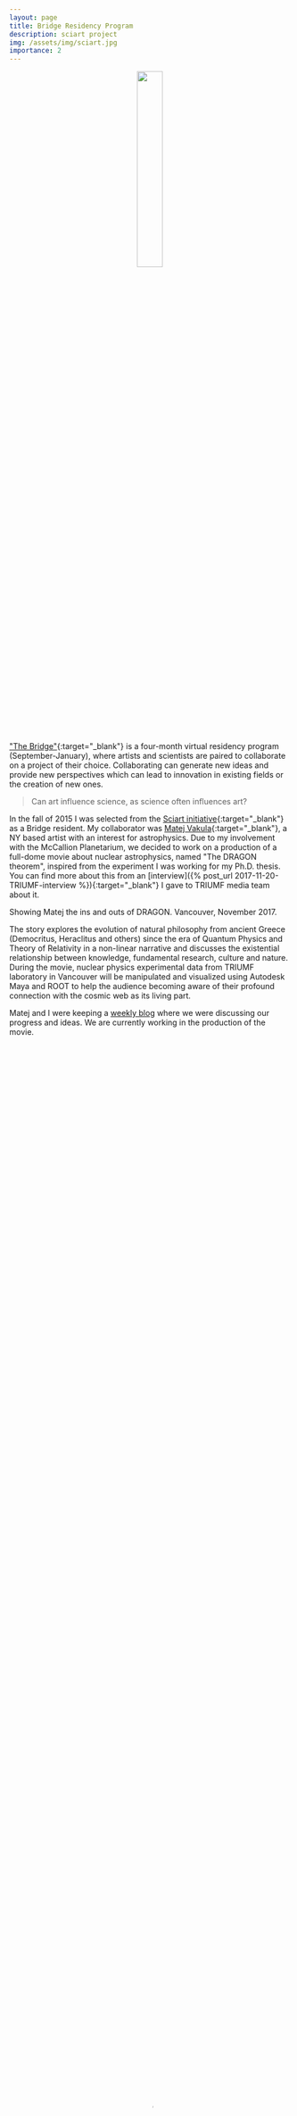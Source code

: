 ```yaml
---
layout: page
title: Bridge Residency Program
description: sciart project
img: /assets/img/sciart.jpg
importance: 2
---
```


 <center>
 <img src="{{ site.baseurl }}/assets/img/sciart.png"  height="30%" width="30%">
 </center>
 <br/>

["The Bridge"](http://www.sciartinitiative.org/the-bridge.html){:target="\_blank"} is a four-month
virtual residency program (September-January), where artists and scientists are paired to collaborate on a
project of their choice. Collaborating can generate new ideas and provide new perspectives which can lead
to innovation in existing fields or the creation of new ones.

<blockquote>
<i class="fas fa-quote-left"></i> Can art influence science, as science often influences art?
</blockquote>

In the fall of 2015 I was selected from the [Sciart initiative](http://www.sciartinitiative.org){:target="\_blank"}
as a Bridge resident. My collaborator was [Matej Vakula](http://vakula.eu/home-en.html){:target="\_blank"},
a NY based artist with an interest for astrophysics. Due to my involvement with the McCallion Planetarium, we decided
to work on a production of a full-dome movie about nuclear astrophysics, named "The DRAGON theorem", inspired from the
experiment I was working for my Ph.D. thesis. You can find more about this from an [interview]({% post_url 2017-11-20-TRIUMF-interview %}){:target="\_blank"}
I gave to TRIUMF media team about it.

<div class="row justify-content-sm-center">
    <div class="col-sm mt-3 mt-md-0">
        <img class="img-fluid" src="{{ site.baseurl }}/assets/img/sciart1.jpg" alt="" title="Showing Matej the ins and outs of DRAGON" data-zoomable=""/>
    </div>
    <div class="col-sm-6 mt-3 mt-md-0">
        <img class="img-fluid" src="{{ site.baseurl }}/assets/img/sciart2.jpg" alt="" title="Showing Matej the ins and outs of DRAGON" data-zoomable=""/>
    </div>
</div>
<div class="caption">
      Showing Matej the ins and outs of DRAGON. Vancouver, November 2017.
</div>

The story explores the evolution of natural philosophy from ancient Greece (Democritus, Heraclitus and others) since the era of Quantum Physics and Theory of Relativity in a non-linear narrative and discusses the existential relationship between knowledge, fundamental research, culture and nature. During the movie, nuclear physics experimental data from TRIUMF laboratory in Vancouver will be manipulated and visualized using Autodesk Maya and ROOT to help the audience becoming aware of their profound connection
with the cosmic web as its living part.

Matej and I were keeping a <a href="http://www.sciartinitiative.org/group-4-matej--thanassis" target="_blank">weekly blog</a>
where we were discussing our progress and ideas. We are currently working in the production of the movie.

<p>
<center>
	 <video autoplay loop controls width="100%" height="100%"  poster="{{ site.baseurl }}/assets/img/dragon-vid.jpg"> <source src="{{ site.baseurl }}/assets/vid/dragon.mp4" type="video/mp4"></video>
	</center>
	<div class="caption">
    <i class="fa fa-video"></i>
 Matej's crane shot above DRAGON.
    </div>
</p>
